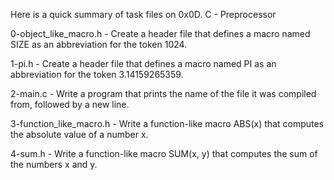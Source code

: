 Here is a quick summary of task files on 0x0D. C - Preprocessor

0-object_like_macro.h - Create a header file that defines a macro named SIZE as an abbreviation for the token 1024.

1-pi.h - Create a header file that defines a macro named PI as an abbreviation for the token 3.14159265359.

2-main.c - Write a program that prints the name of the file it was compiled from, followed by a new line.

3-function_like_macro.h - Write a function-like macro ABS(x) that computes the absolute value of a number x.

4-sum.h - Write a function-like macro SUM(x, y) that computes the sum of the numbers x and y.

